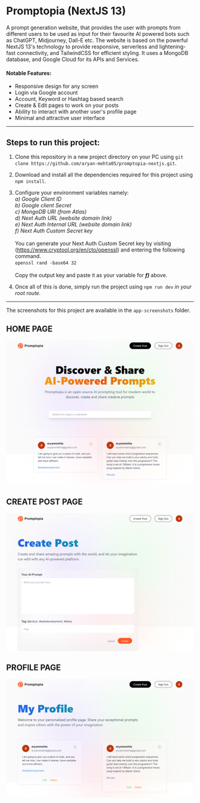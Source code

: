 # Promptopia (NextJS 13)

A prompt generation website, that provides the user with prompts from different users to be used as input for their favourite AI powered bots such as ChatGPT, Midjourney, Dall-E etc. The website is based on the powerful NextJS 13's technology to provide responsive, serverless and lightening-fast connectivity, and TailwindCSS for efficient styling. It uses a MongoDB database, and Google Cloud for its APIs and Services.

#### Notable Features:

- Responsive design for any screen
- Login via Google account
- Account, Keyword or Hashtag based search
- Create & Edit pages to work on your posts
- Ability to interact with another user's profile page
- Minimal and attractive user interface

---

## Steps to run this project:

1. Clone this repository in a new project directory on your PC using `git clone https://github.com/aryan-mehta05/promptopia-nextjs.git`.
2. Download and install all the dependencies required for this project using `npm install`.
3. Configure your environment variables namely:<br>
   _a) Google Client ID_<br>
   _b) Google client Secret_<br>
   _c) MongoDB URI (from Atlas)_<br>
   _d) Next Auth URL (website domain link)_<br>
   _e) Next Auth Internal URL (website domain link)_<br>
   _f) Next Auth Custom Secret key_<br><br>
   You can generate your Next Auth Custom Secret key by visiting (https://www.cryptool.org/en/cto/openssl) and entering the following command.<br>
   `openssl rand -base64 32`<br><br>
   Copy the output key and paste it as your variable for **_f)_** above.

4. Once all of this is done, simply run the project using `npm run dev` _in your root route._

---

The screenshots for this project are available in the `app-screenshots` folder.

## HOME PAGE
![Promptopia Home Page](app-screenshots/promptopia-home-page.png)

## CREATE POST PAGE
![Promptopia - Create Post Page](app-screenshots/promptopia-create-post-page.png)

## PROFILE PAGE
![Promptopia - Profile Page](app-screenshots/promptopia-profile-page.png)
